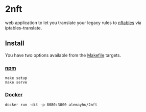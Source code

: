 # 2nft

web application to let you translate your legacy rules to [nftables][0] via
iptables-translate.

## Install

You have two options available from the [Makefile](./Makefile) targets.

### [npm](https://www.npmjs.com/)

    make setup
    make serve

### [Docker](https://www.docker.com/)

    docker run -dit -p 8080:3000 alemayhu/2nft

[0]: https://netfilter.org/projects/nftables/
